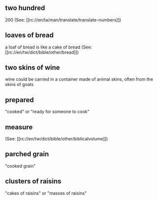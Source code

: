 ## two hundred ##

200 (See: [[rc://en/ta/man/translate/translate-numbers]])

## loaves of bread ##

a loaf of bread is like a cake of bread (See: [[rc://en/tw/dict/bible/other/bread]])

## two skins of wine ##

wine could be carried in a container made of animal skins, often from the skins of goats

## prepared ##

"cooked" or "ready for someone to cook"

## measure ##

(See: [[rc://en/tw/dict/bible/other/biblicalvolume]])

## parched grain ##

"cooked grain"

## clusters of raisins ##

"cakes of raisins" or "masses of raisins"